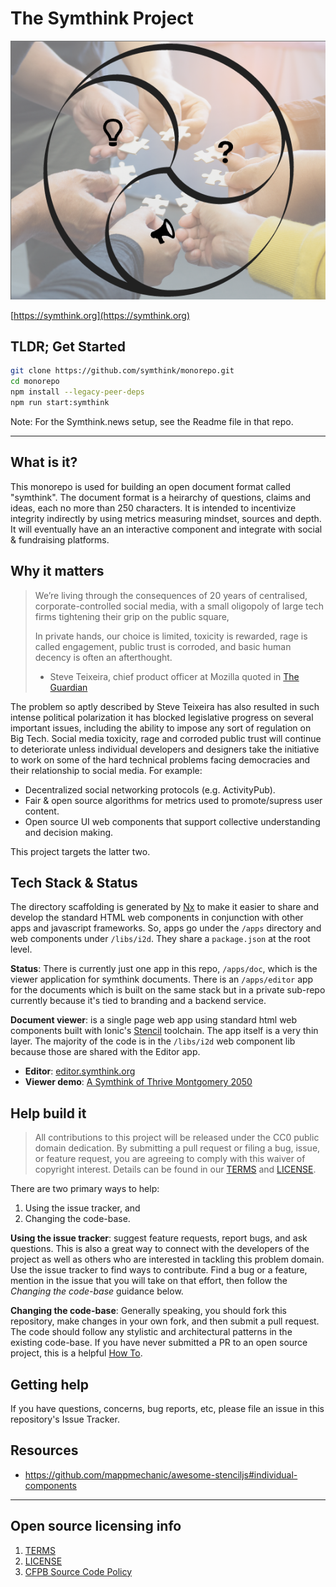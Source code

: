# The Symthink Project

![alt hands puzzle gankyil overlay](https://github.com/symthink/monorepo/blob/main/hands-puzzle-gankyil-overlay.png?raw=true)

[https://symthink.org](https://symthink.org)

## TLDR; Get Started

```sh
git clone https://github.com/symthink/monorepo.git
cd monorepo
npm install --legacy-peer-deps
npm run start:symthink
```

Note: For the Symthink.news setup, see the Readme file in that repo.

---

## What is it?

This monorepo is used for building an open document format called "symthink". The document format is a heirarchy of questions, claims and ideas, each no more than 250 characters. It is intended to incentivize integrity indirectly by using metrics measuring mindset, sources and depth. It will eventually have an an interactive component and integrate with social & fundraising platforms.

## Why it matters

> We’re living through the consequences of 20 years of centralised, corporate-controlled social media, with a small oligopoly of large tech firms tightening their grip on the public square,
> 
> In private hands, our choice is limited, toxicity is rewarded, rage is called engagement, public trust is corroded, and basic human decency is often an afterthought.
> - Steve Teixeira, chief product officer at Mozilla quoted in [The Guardian](https://www.theguardian.com/technology/2022/dec/21/firefox-and-tumblr-join-rush-to-support-mastodon-social-network)

The problem so aptly described by Steve Teixeira has also resulted in such intense political polarization it has blocked legislative progress on several important issues, including the ability to impose any sort of regulation on Big Tech.  Social media toxicity, rage and corroded public trust will continue to deteriorate unless individual developers and designers take the initiative to work on some of the hard technical problems facing democracies and their relationship to social media. For example:

- Decentralized social networking protocols (e.g. ActivityPub).
- Fair & open source algorithms for metrics used to promote/supress user content.
- Open source UI web components that support collective understanding and decision making.

This project targets the latter two.

## Tech Stack & Status

The directory scaffolding is generated by [Nx](https://nx.dev/) to make it easier to share and develop the standard HTML web components in conjunction with other apps and javascript frameworks. So, apps go under the `/apps` directory and web components under `/libs/i2d`. They share a `package.json` at the root level.

**Status**: There is currently just one app in this repo, `/apps/doc`, which is the viewer application for symthink documents. There is an `/apps/editor` app for the documents which is built on the same stack but in a private sub-repo currently because it's tied to branding and a backend service.

**Document viewer**: is a single page web app using standard html web components built with Ionic's [Stencil](https://stenciljs.com/) toolchain. The app itself is a very thin layer. The majority of the code is in the `/libs/i2d` web component lib because those are shared with the Editor app.

- **Editor**: [editor.symthink.org](https://editor.symthink.org)
- **Viewer demo**: [A Symthink of Thrive Montgomery 2050](https://symthink.io/n/c1gGiB48OeO6Btd8QuoZ)

## Help build it

> All contributions to this project will be released under the CC0 public domain dedication. By submitting a pull request or filing a bug, issue, or feature request, you are agreeing to comply with this waiver of copyright interest. Details can be found in our [TERMS](TERMS.md) and [LICENSE](LICENSE).

There are two primary ways to help:

1. Using the issue tracker, and
2. Changing the code-base.

**Using the issue tracker**: suggest feature requests, report bugs, and ask questions. This is also a great way to connect with the developers of the project as well as others who are interested in tackling this problem domain. Use the issue tracker to find ways to contribute. Find a bug or a feature, mention in the issue that you will take on that effort, then follow the _Changing the code-base_ guidance below.

**Changing the code-base**: Generally speaking, you should fork this repository, make changes in your own fork, and then submit a pull request. The code should follow any stylistic and architectural patterns in the existing code-base.  If you have never submitted a PR to an open source project, this is a helpful [How To](https://opensource.com/article/19/7/create-pull-request-github).

## Getting help

If you have questions, concerns, bug reports, etc, please file an issue in this repository's Issue Tracker.

## Resources

* https://github.com/mappmechanic/awesome-stenciljs#individual-components


---

## Open source licensing info

1. [TERMS](TERMS.md)
2. [LICENSE](LICENSE)
3. [CFPB Source Code Policy](https://github.com/cfpb/source-code-policy/)


